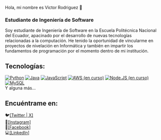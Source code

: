 Hola, mi nombre es Victor Rodriguez 👋
### Estudiante de Ingeniería de Software




Soy estudiante de Ingeniería de Software en la Escuela Politécnica Nacional del Ecuador, apacinado por el desarrollo de nuevas tecnologías relacionadas a la computación. He tenido la oportunidad de vincularme en proyectos de nivelación en Informática y también en impartir los fundamentos de programación por el momento dentro de mi institución.

## Tecnologías:
[![Python](https://img.shields.io/badge/Python-yellow?style=for-the-badge&logo=python&logoColor=white&labelColor=101010)]()
[![Java](https://img.shields.io/badge/Java-007396?style=for-the-badge&logo=java&logoColor=white&labelColor=101010)]()
[![JavaScript](https://img.shields.io/badge/JavaScript-F7DF1E?style=for-the-badge&logo=javascript&logoColor=white&labelColor=101010)]()
[![AWS (en curso)](https://img.shields.io/badge/AWS-232F3E?style=for-the-badge&logo=amazon-aws&logoColor=white&labelColor=101010)]()
[![Node.JS (en curso)](https://img.shields.io/badge/Node.JS-339933?style=for-the-badge&logo=node.js&logoColor=white&labelColor=101010)]()
[![MySQL](https://img.shields.io/badge/MySQL-4479A1?style=for-the-badge&logo=mysql&logoColor=white&labelColor=101010)]()
</br>
Y alguna más...

## Encuéntrame en:
🐦[[Twitter | X]](https://twitter.com/victtor_dev)<br/>
📸[[Instagram]](https://www.instagram.com/vikus.dev/)<br/>
📰[[Facebook]](https://www.facebook.com/victtor.dev)<br/>
💻[[LinkedIn]](www.linkedin.com/in/victor-rodriguez-andrade)<br/>



<!--
**Vikus7/Vikus7** is a ✨ _special_ ✨ repository because its `README.md` (this file) appears on your GitHub profile.

Here are some ideas to get you started:

- 🔭 I’m currently working on ...
- 🌱 I’m currently learning ...
- 👯 I’m looking to collaborate on ...
- 🤔 I’m looking for help with ...
- 💬 Ask me about ...
- 📫 How to reach me: ...
- 😄 Pronouns: ...
- ⚡ Fun fact: ...
-->
